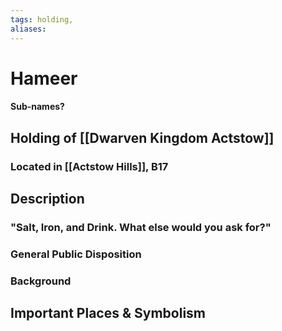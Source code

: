 ```yaml
---
tags: holding,
aliases:
---
```

# Hameer
#### Sub-names?
## Holding of [[Dwarven Kingdom Actstow]]
### Located in [[Actstow Hills]], B17
## Description
### "Salt, Iron, and Drink. What else would you ask for?"

### General Public Disposition

### Background
## Important Places & Symbolism


